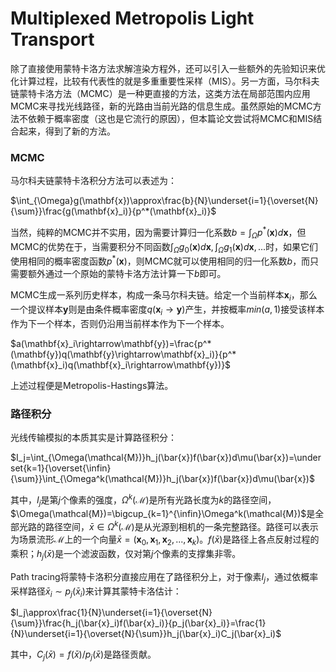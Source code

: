 # Multiplexed Metropolis Light Transport

除了直接使用蒙特卡洛方法求解渲染方程外，还可以引入一些额外的先验知识来优化计算过程，比较有代表性的就是多重重要性采样（MIS）。另一方面，马尔科夫链蒙特卡洛方法（MCMC）是一种更直接的方法，这类方法在局部范围内应用MCMC来寻找光线路径，新的光路由当前光路的信息生成。虽然原始的MCMC方法不依赖于概率密度（这也是它流行的原因），但本篇论文尝试将MCMC和MIS结合起来，得到了新的方法。

### MCMC

马尔科夫链蒙特卡洛积分方法可以表述为：

$\int_{\Omega}g(\mathbf{x})\approx\frac{b}{N}\underset{i=1}{\overset{N}{\sum}}\frac{g(\mathbf{x}_i)}{p^*(\mathbf{x}_i)}$

当然，纯粹的MCMC并不实用，因为需要计算归一化系数$b=\int_{\Omega}p^*(\mathbf{x})d\mathbf{x}$，但MCMC的优势在于，当需要积分不同函数$\int_{\Omega}g_0(\mathbf{x})d\mathbf{x},\int_{\Omega}g_1(\mathbf{x})d\mathbf{x},...$时，如果它们使用相同的概率密度函数$p^*(\mathbf{x})$，则MCMC就可以使用相同的归一化系数$b$，而只需要额外通过一个原始的蒙特卡洛方法计算一下$b$即可。

MCMC生成一系列历史样本，构成一条马尔科夫链。给定一个当前样本$\mathbf{x}_i$，那么一个提议样本$\mathbf{y}$则是由条件概率密度$q(\mathbf{x}_i\rightarrow\mathbf{y})$产生，并按概率$min(a,1)$接受该样本作为下一个样本，否则仍沿用当前样本作为下一个样本。

$a(\mathbf{x}_i\rightarrow\mathbf{y})=\frac{p^*(\mathbf{y})q(\mathbf{y}\rightarrow\mathbf{x}_i)}{p^*(\mathbf{x}_i)q(\mathbf{x}_i\rightarrow\mathbf{y})}$

上述过程便是Metropolis-Hastings算法。

### 路径积分

光线传输模拟的本质其实是计算路径积分：

$I_j=\int_{\Omega(\mathcal{M})}h_j(\bar{x})f(\bar{x})d\mu(\bar{x})=\underset{k=1}{\overset{\infin}{\sum}}\int_{\Omega^k(\mathcal{M})}h_j(\bar{x})f(\bar{x})d\mu(\bar{x})$

其中，$I_j$是第$j$个像素的强度，$\Omega^k(\mathcal{M})$是所有光路长度为$k$的路径空间，$\Omega(\mathcal{M})=\bigcup_{k=1}^{\infin}\Omega^k(\mathcal{M})$是全部光路的路径空间，$\bar{x}\in\Omega^k(\mathcal{M})$是从光源到相机的一条完整路径。路径可以表示为场景流形$\mathcal{M}$上的一个向量$\bar{x}=(\mathbf{x}_0,\mathbf{x}_1,\mathbf{x}_2,...,\mathbf{x}_k)$。$f(\bar{x})$是路径上各点反射过程的乘积；$h_j(\bar{x})$是一个滤波函数，仅对第$j$个像素的支撑集非零。

Path tracing将蒙特卡洛积分直接应用在了路径积分上，对于像素$I_j$，通过依概率采样路径$\bar{x}_i\sim p_j(\bar{x}_i)$来计算其蒙特卡洛估计：

$I_j\approx\frac{1}{N}\underset{i=1}{\overset{N}{\sum}}\frac{h_j(\bar{x}_i)f(\bar{x}_i)}{p_j(\bar{x}_i)}=\frac{1}{N}\underset{i=1}{\overset{N}{\sum}}h_j(\bar{x}_i)C_j(\bar{x}_i)$

其中，$C_j(\bar{x})=f(\bar{x})/p_j(\bar{x})$是路径贡献。
